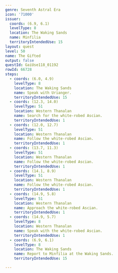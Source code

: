 ```yaml
---
genre: Seventh Astral Era
icon: '71000'
issuer:
  coords: (6.9, 6.1)
  levelType: 8
  location: The Waking Sands
  name: Minfilia
  territoryIntendedUse: 15
layout: quest
level: 50
name: The Gifted
output: false
questId: GaiUse118_01192
rowId: 66728
steps:
  - coords: (6.0, 4.9)
    levelType: 8
    location: The Waking Sands
    name: Speak with Urianger.
    territoryIntendedUse: 15
  - coords: (12.3, 14.0)
    levelType: 51
    location: Western Thanalan
    name: Search for the white-robed Ascian.
    territoryIntendedUse: 1
  - coords: (12.0, 12.7)
    levelType: 51
    location: Western Thanalan
    name: Follow the white-robed Ascian.
    territoryIntendedUse: 1
  - coords: (13.7, 11.3)
    levelType: 51
    location: Western Thanalan
    name: Follow the white-robed Ascian.
    territoryIntendedUse: 1
  - coords: (14.1, 8.9)
    levelType: 51
    location: Western Thanalan
    name: Follow the white-robed Ascian.
    territoryIntendedUse: 1
  - coords: (14.9, 5.8)
    levelType: 51
    location: Western Thanalan
    name: Approach the white-robed Ascian.
    territoryIntendedUse: 1
  - coords: (14.9, 5.7)
    levelType: 8
    location: Western Thanalan
    name: Speak with the white-robed Ascian.
    territoryIntendedUse: 1
  - coords: (6.9, 6.1)
    levelType: 8
    location: The Waking Sands
    name: Report to Minfilia at the Waking Sands.
    territoryIntendedUse: 15

---
```

